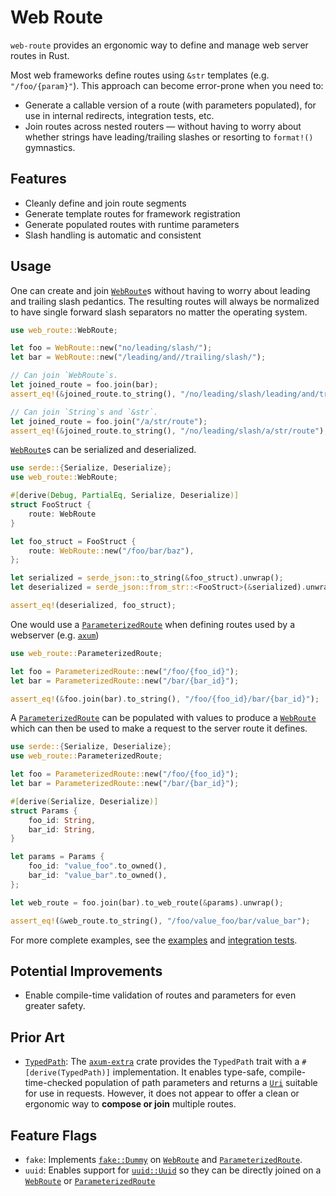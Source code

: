 # Web Route

`web-route` provides an ergonomic way to define and manage web server routes in Rust.

Most web frameworks define routes using `&str` templates (e.g. `"/foo/{param}"`). This approach can become error-prone when you need to:

- Generate a callable version of a route (with parameters populated), for use in internal redirects, integration tests, etc.
- Join routes across nested routers — without having to worry about whether strings have leading/trailing slashes or resorting to `format!()` gymnastics.

## Features

- Cleanly define and join route segments
- Generate template routes for framework registration
- Generate populated routes with runtime parameters
- Slash handling is automatic and consistent

## Usage

One can create and join [`WebRoute`][]s without having to worry about leading and trailing slash pedantics. The resulting routes will always be normalized to have single forward slash separators no matter the operating system.

```rust
use web_route::WebRoute;

let foo = WebRoute::new("no/leading/slash/");
let bar = WebRoute::new("/leading/and//trailing/slash/");

// Can join `WebRoute`s.
let joined_route = foo.join(bar);
assert_eq!(&joined_route.to_string(), "/no/leading/slash/leading/and/trailing/slash");

// Can join `String`s and `&str`.
let joined_route = foo.join("/a/str/route");
assert_eq!(&joined_route.to_string(), "/no/leading/slash/a/str/route");
```

[`WebRoute`][]s can be serialized and deserialized.

```rust
use serde::{Serialize, Deserialize};
use web_route::WebRoute;

#[derive(Debug, PartialEq, Serialize, Deserialize)]
struct FooStruct {
    route: WebRoute
}

let foo_struct = FooStruct {
    route: WebRoute::new("/foo/bar/baz"),
};

let serialized = serde_json::to_string(&foo_struct).unwrap();
let deserialized = serde_json::from_str::<FooStruct>(&serialized).unwrap();

assert_eq!(deserialized, foo_struct);
```

One would use a [`ParameterizedRoute`][] when defining routes used by a webserver (e.g. [`axum`](https://github.com/tokio-rs/axum))

```rust
use web_route::ParameterizedRoute;

let foo = ParameterizedRoute::new("/foo/{foo_id}");
let bar = ParameterizedRoute::new("/bar/{bar_id}");

assert_eq!(&foo.join(bar).to_string(), "/foo/{foo_id}/bar/{bar_id}");
```

A [`ParameterizedRoute`][] can be populated with values to produce a [`WebRoute`][] which can then be used to make a request to the server route it defines.

```rust
use serde::{Serialize, Deserialize};
use web_route::ParameterizedRoute;

let foo = ParameterizedRoute::new("/foo/{foo_id}");
let bar = ParameterizedRoute::new("/bar/{bar_id}");

#[derive(Serialize, Deserialize)]
struct Params {
    foo_id: String,
    bar_id: String,
}

let params = Params {
    foo_id: "value_foo".to_owned(),
    bar_id: "value_bar".to_owned(),
};

let web_route = foo.join(bar).to_web_route(&params).unwrap();

assert_eq!(&web_route.to_string(), "/foo/value_foo/bar/value_bar");
```

For more complete examples, see the [examples](https://github.com/sidrubs/web-route/tree/main/examples) and [integration tests](https://github.com/sidrubs/web-route/tree/main/tests).

## Potential Improvements

- Enable compile-time validation of routes and parameters for even greater safety.

## Prior Art

- [`TypedPath`](https://docs.rs/axum-extra/latest/axum_extra/routing/trait.TypedPath.html): The [`axum-extra`](https://docs.rs/axum-extra/latest/axum_extra) crate provides the `TypedPath` trait with a `#[derive(TypedPath)]` implementation. It enables type-safe, compile-time-checked population of path parameters and returns a [`Uri`](https://docs.rs/http/latest/http/uri/struct.Uri.html) suitable for use in requests. However, it does not appear to offer a clean or ergonomic way to **compose or join** multiple routes.

## Feature Flags

- `fake`: Implements [`fake::Dummy`](https://docs.rs/fake/latest/fake/trait.Dummy.html) on [`WebRoute`][] and [`ParameterizedRoute`][].
- `uuid`: Enables support for [`uuid::Uuid`] so they can be directly joined on a [`WebRoute`][] or [`ParameterizedRoute`][]

[`WebRoute`]: ./src/web_route/route.rs
[`ParameterizedRoute`]: ./src/parameterized_route/route.rs
[`uuid::Uuid`]: https://docs.rs/uuid/latest/uuid/struct.Uuid.html
